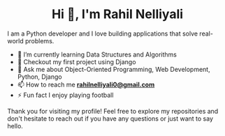 <h1 align="center">Hi 👋, I'm Rahil Nelliyali</h1>
I am a Python developer and I love building applications that solve real-world problems.

- 🔭 I’m currently learning Data Structures and Algorithms
- 🌱 Checkout my first project using Django
- 💬 Ask me about Object-Oriented Programming, Web Development, Python, Django
- 📫 How to reach me **rahilnelliyali0@gmail.com**
- ⚡ Fun fact I enjoy playing football 

Thank you for visiting my profile! Feel free to explore my repositories and don't hesitate to reach out if you have any questions or just want to say hello.
